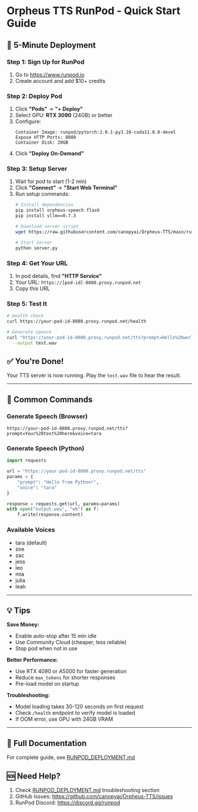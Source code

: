 # Orpheus TTS RunPod - Quick Start Guide

## 🚀 5-Minute Deployment

### Step 1: Sign Up for RunPod
1. Go to https://www.runpod.io
2. Create account and add $10+ credits

### Step 2: Deploy Pod
1. Click **"Pods"** → **"+ Deploy"**
2. Select GPU: **RTX 3090** (24GB) or better
3. Configure:
   ```
   Container Image: runpod/pytorch:2.0.1-py3.10-cuda11.8.0-devel
   Expose HTTP Ports: 8080
   Container Disk: 20GB
   ```
4. Click **"Deploy On-Demand"**

### Step 3: Setup Server
1. Wait for pod to start (1-2 min)
2. Click **"Connect"** → **"Start Web Terminal"**
3. Run setup commands:
   ```bash
   # Install dependencies
   pip install orpheus-speech flask
   pip install vllm==0.7.3
   
   # Download server script
   wget https://raw.githubusercontent.com/canopyai/Orpheus-TTS/main/runpod_deployment/server.py
   
   # Start server
   python server.py
   ```

### Step 4: Get Your URL
1. In pod details, find **"HTTP Service"**
2. Your URL: `https://[pod-id]-8080.proxy.runpod.net`
3. Copy this URL

### Step 5: Test It
```bash
# Health check
curl https://your-pod-id-8080.proxy.runpod.net/health

# Generate speech
curl "https://your-pod-id-8080.proxy.runpod.net/tts?prompt=Hello%20world&voice=tara" \
  --output test.wav
```

## ✅ You're Done!

Your TTS server is now running. Play the `test.wav` file to hear the result.

---

## 🎯 Common Commands

### Generate Speech (Browser)
```
https://your-pod-id-8080.proxy.runpod.net/tts?prompt=Your%20text%20here&voice=tara
```

### Generate Speech (Python)
```python
import requests

url = "https://your-pod-id-8080.proxy.runpod.net/tts"
params = {
    "prompt": "Hello from Python!",
    "voice": "tara"
}

response = requests.get(url, params=params)
with open("output.wav", "wb") as f:
    f.write(response.content)
```

### Available Voices
- tara (default)
- zoe
- zac
- jess
- leo
- mia
- julia
- leah

---

## 💡 Tips

**Save Money:**
- Enable auto-stop after 15 min idle
- Use Community Cloud (cheaper, less reliable)
- Stop pod when not in use

**Better Performance:**
- Use RTX 4090 or A5000 for faster generation
- Reduce `max_tokens` for shorter responses
- Pre-load model on startup

**Troubleshooting:**
- Model loading takes 30-120 seconds on first request
- Check `/health` endpoint to verify model is loaded
- If OOM error, use GPU with 24GB VRAM

---

## 📖 Full Documentation

For complete guide, see [RUNPOD_DEPLOYMENT.md](RUNPOD_DEPLOYMENT.md)

## 🆘 Need Help?

1. Check [RUNPOD_DEPLOYMENT.md](RUNPOD_DEPLOYMENT.md) troubleshooting section
2. GitHub Issues: https://github.com/canopyai/Orpheus-TTS/issues
3. RunPod Discord: https://discord.gg/runpod

